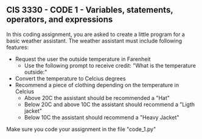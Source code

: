 ## CIS 3330 - CODE 1 - Variables, statements, operators, and expressions

In this coding assignment, you are asked to create a little program for a basic weather assistant. The weather assistant must include following features:

- Request the user the outside temperature in Farenheit
  - Use the following prompt to receive credit: "What is the temperature outside:"
- Convert the temperature to Celcius degrees
- Recommend a piece of clothing depending on the temperature in Celcius
  - Above 20C the assistant should be recommended a "Hat"
  - Below 20C and above 10C the assistant should recommend a "Ligth jacket"
  - Below 10C the assistant should recommend a "Heavy Jacket"
  
Make sure you code your assignment in the file "code_1.py"
  
  
  




